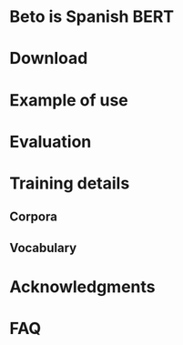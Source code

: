 # Beto is Spanish BERT

# Download

# Example of use

# Evaluation

# Training details

## Corpora

## Vocabulary

# Acknowledgments

# FAQ

